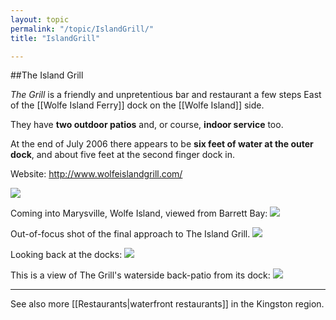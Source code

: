 ```yaml
---
layout: topic
permalink: "/topic/IslandGrill/"
title: "IslandGrill"

---
```


##The Island Grill

<i>The Grill</i> is a friendly and unpretentious bar and restaurant a few steps East of the [[Wolfe Island Ferry]] dock on the [[Wolfe Island]] side.

They have **two outdoor patios** and, or course, **indoor service** too.

At the end of July 2006 there appears to be **six feet of water at the outer dock**, and about five feet at the second finger dock in.

Website: http://www.wolfeislandgrill.com/

<img src="http://k7waterfront.org/Images/Chart-BarrettBayIslandGrill.jpg">

<p class="clearboth">Coming into Marysville, Wolfe Island, viewed from Barrett Bay:
<img src="http://k7waterfront.org/Images/MarysvilleFromBarrettBayDetail.jpg">

<p class="clearboth">Out-of-focus shot of the final approach to The Island Grill.
<img src="http://k7waterfront.org/Images/IslandGrillApproach(fuzzy).jpg">

<p class="clearboth">Looking back at the docks:
<img src="http://k7waterfront.org/Images/IslandGrillDocks.jpg">


<p class="clearboth">This is a view of The Grill's waterside back-patio from its dock:
<img src="http://k7waterfront.org/Images/IslandGrillViewFromTheDock.jpg">

----

See also more [[Restaurants|waterfront restaurants]] in the Kingston region.

